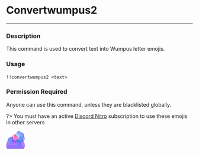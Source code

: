 # Convertwumpus2
---
### Description
This command is used to convert text into Wumpus letter emojis.
### Usage
```
!!convertwumpus2 <text>
```
### Permission Required
Anyone can use this command, unless they are blacklisted globally.

<!-- ### Example image
![convert example](../images/convertwumpus.PNG) -->

?> You must have an active [Discord Nitro](https://discord.com/nitro) subscription to use these emojis in other servers

<img src="images/wumpusbeach.svg" width="50" height="50" />
